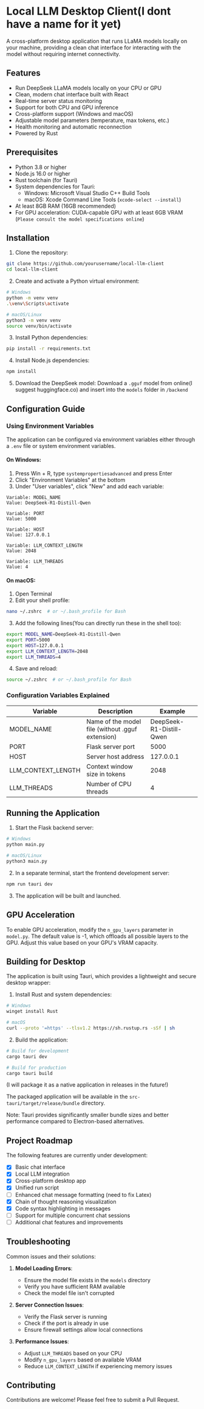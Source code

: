 # Local LLM Desktop Client(I dont have a name for it yet)

A cross-platform desktop application that runs LLaMA models locally on your machine, providing a clean chat interface for interacting with the model without requiring internet connectivity.

## Features

-   Run DeepSeek LLaMA models locally on your CPU or GPU
-   Clean, modern chat interface built with React
-   Real-time server status monitoring
-   Support for both CPU and GPU inference
-   Cross-platform support (Windows and macOS)
-   Adjustable model parameters (temperature, max tokens, etc.)
-   Health monitoring and automatic reconnection
-   Powered by Rust

## Prerequisites

-   Python 3.8 or higher
-   Node.js 16.0 or higher
-   Rust toolchain (for Tauri)
-   System dependencies for Tauri:
    -   Windows: Microsoft Visual Studio C++ Build Tools
    -   macOS: Xcode Command Line Tools (`xcode-select --install`)
-   At least 8GB RAM (16GB recommended)
-   For GPU acceleration: CUDA-capable GPU with at least 6GB VRAM (`Please consult the model specifications online`)

## Installation

1. Clone the repository:

```bash
git clone https://github.com/yourusername/local-llm-client
cd local-llm-client
```

2. Create and activate a Python virtual environment:

```bash
# Windows
python -m venv venv
.\venv\Scripts\activate

# macOS/Linux
python3 -m venv venv
source venv/bin/activate
```

3. Install Python dependencies:

```bash
pip install -r requirements.txt
```

4. Install Node.js dependencies:

```bash
npm install
```

5. Download the DeepSeek model:
   Download a `.gguf` model from online(I suggest huggingface.co) and insert into the `models` folder in `/backend`

## Configuration Guide

### Using Environment Variables

The application can be configured via environment variables either through a `.env` file or system environment variables.

#### On Windows:

1. Press Win + R, type `systempropertiesadvanced` and press Enter
2. Click "Environment Variables" at the bottom
3. Under "User variables", click "New" and add each variable:

```
Variable: MODEL_NAME
Value: DeepSeek-R1-Distill-Qwen

Variable: PORT
Value: 5000

Variable: HOST
Value: 127.0.0.1

Variable: LLM_CONTEXT_LENGTH
Value: 2048

Variable: LLM_THREADS
Value: 4
```

#### On macOS:

1. Open Terminal
2. Edit your shell profile:

```bash
nano ~/.zshrc  # or ~/.bash_profile for Bash
```

3. Add the following lines(You can directly run these in the shell too):

```bash
export MODEL_NAME=DeepSeek-R1-Distill-Qwen
export PORT=5000
export HOST=127.0.0.1
export LLM_CONTEXT_LENGTH=2048
export LLM_THREADS=4
```

4. Save and reload:

```bash
source ~/.zshrc  # or ~/.bash_profile for Bash
```

### Configuration Variables Explained

| Variable           | Description                                      | Example                  |
| ------------------ | ------------------------------------------------ | ------------------------ |
| MODEL_NAME         | Name of the model file (without .gguf extension) | DeepSeek-R1-Distill-Qwen |
| PORT               | Flask server port                                | 5000                     |
| HOST               | Server host address                              | 127.0.0.1                |
| LLM_CONTEXT_LENGTH | Context window size in tokens                    | 2048                     |
| LLM_THREADS        | Number of CPU threads                            | 4                        |

## Running the Application

1. Start the Flask backend server:

```bash
# Windows
python main.py

# macOS/Linux
python3 main.py
```

2. In a separate terminal, start the frontend development server:

```bash
npm run tauri dev
```

3. The application will be built and launched.

## GPU Acceleration

To enable GPU acceleration, modify the `n_gpu_layers` parameter in `model.py`. The default value is -1, which offloads all possible layers to the GPU. Adjust this value based on your GPU's VRAM capacity.

## Building for Desktop

The application is built using Tauri, which provides a lightweight and secure desktop wrapper:

1. Install Rust and system dependencies:

```bash
# Windows
winget install Rust

# macOS
curl --proto '=https' --tlsv1.2 https://sh.rustup.rs -sSf | sh
```

2. Build the application:

```bash
# Build for development
cargo tauri dev

# Build for production
cargo tauri build
```

(I will package it as a native application in releases in the future!)

The packaged application will be available in the `src-tauri/target/release/bundle` directory.

Note: Tauri provides significantly smaller bundle sizes and better performance compared to Electron-based alternatives.

## Project Roadmap

The following features are currently under development:

-   [x] Basic chat interface
-   [x] Local LLM integration
-   [x] Cross-platform desktop app
-   [x] Unified run script
-   [ ] Enhanced chat message formatting (need to fix Latex)
-   [x] Chain of thought reasoning visualization
-   [x] Code syntax highlighting in messages
-   [ ] Support for multiple concurrent chat sessions
-   [ ] Additional chat features and improvements

## Troubleshooting

Common issues and their solutions:

1. **Model Loading Errors**:

    - Ensure the model file exists in the `models` directory
    - Verify you have sufficient RAM available
    - Check the model file isn't corrupted

2. **Server Connection Issues**:

    - Verify the Flask server is running
    - Check if the port is already in use
    - Ensure firewall settings allow local connections

3. **Performance Issues**:
    - Adjust `LLM_THREADS` based on your CPU
    - Modify `n_gpu_layers` based on available VRAM
    - Reduce `LLM_CONTEXT_LENGTH` if experiencing memory issues

## Contributing

Contributions are welcome! Please feel free to submit a Pull Request.
